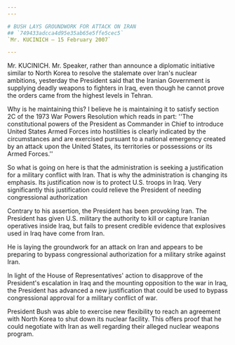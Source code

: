 ```yaml
---
---

# BUSH LAYS GROUNDWORK FOR ATTACK ON IRAN
## `749433adcca4d95e35ab65e5ffe5cec5`
`Mr. KUCINICH — 15 February 2007`

---
```



Mr. KUCINICH. Mr. Speaker, rather than announce a diplomatic 
initiative similar to North Korea to resolve the stalemate over Iran's 
nuclear ambitions, yesterday the President said that the Iranian 
Government is supplying deadly weapons to fighters in Iraq, even though 
he cannot prove the orders came from the highest levels in Tehran.

Why is he maintaining this? I believe he is maintaining it to satisfy 
section 2C of the 1973 War Powers Resolution which reads in part: ''The 
constitutional powers of the President as Commander in Chief to 
introduce United States Armed Forces into hostilities is clearly 
indicated by the circumstances and are exercised pursuant to a national 
emergency created by an attack upon the United States, its territories 
or possessions or its Armed Forces.''

So what is going on here is that the administration is seeking a 
justification for a military conflict with Iran. That is why the 
administration is changing its emphasis. Its justification now is to 
protect U.S. troops in Iraq. Very significantly this justification 
could relieve the President of needing congressional authorization

Contrary to his assertion, the President has been provoking Iran. The 
President has given U.S. military the authority to kill or capture 
Iranian operatives inside Iraq, but fails to present credible evidence 
that explosives used in Iraq have come from Iran.

He is laying the groundwork for an attack on Iran and appears to be 
preparing to bypass congressional authorization for a military strike 
against Iran.

In light of the House of Representatives' action to disapprove of the 
President's escalation in Iraq and the mounting opposition to the war 
in Iraq, the President has advanced a new justification that could be 
used to bypass congressional approval for a military conflict of war.

President Bush was able to exercise new flexibility to reach an 
agreement with North Korea to shut down its nuclear facility. This 
offers proof that he could negotiate with Iran as well regarding their 
alleged nuclear weapons program.
